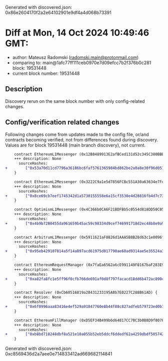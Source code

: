 Generated with discovered.json: 0x86e2604170f2a2e64102901e9df4a4d068b73391

# Diff at Mon, 14 Oct 2024 10:49:46 GMT:

- author: Mateusz Radomski (<radomski.main@protonmail.com>)
- comparing to: main@1afc77ff111ceb0970e7d09efcc7b2f376b0c281 block: 19531448
- current block number: 19531448

## Description

Discovery rerun on the same block number with only config-related changes.

## Config/verification related changes

Following changes come from updates made to the config file,
or/and contracts becoming verified, not from differences found during
discovery. Values are for block 19531448 (main branch discovery), not current.

```diff
    contract EthereumL1Messenger (0x12B8489913E2afBCed131d52c345C380BBB65baf) {
    +++ description: None
      sourceHashes:
+        ["0x53a70d11cd7796a36186bc6faf5761365984bd862be2a0a8e30f96d0510e40bc"]
    }
```

```diff
    contract EthereumL2Messenger (0x3222C9a1e5d7856FCBc551A30a63634e7Fd634Da) {
    +++ description: None
      sourceHashes:
+        ["0x8ce69cb7eef1745342d1a5730155558e6a15cf3530e4d28816fb4d7c7301cea9"]
    }
```

```diff
    contract OptimismL1Messenger (0x4C366b0CA6F21BDFBb5c0554d818DD50C0519b34) {
    +++ description: None
      sourceHashes:
+        ["0x4b9b7280455da961659b45ac59c98334d9cef746991718d2ec48b8e9a90a69d3"]
    }
```

```diff
    contract ArbitrumL1Messenger (0x5911621aF8826d1AAA5B8B28d63c1e0096f7c0e3) {
    +++ description: None
      sourceHashes:
+        ["0x95eb429107814a5f14a897acd61975d017790ae60ad9314ae5e35524a3ec1a5c"]
    }
```

```diff
    contract EthereumRequestManager (0x7faEa6562a6cE991149F0167baF283E9aAc7Dc50) {
    +++ description: None
      sourceHashes:
+        ["0xa82fa8fc1e5ff96f0cfb766de691af0d8f797facacd18dd6b472ac890c1f9ab9"]
    }
```

```diff
    contract Resolver (0xCb60516819a28431233195A8b7E0227C288B61AD) {
    +++ description: None
      sourceHashes:
+        ["0x6f0996aaa83416e4ef529a91847760e8b44f88c827adfeb579723ed0b708cbf3"]
    }
```

```diff
    contract EthereumFillManager (0xD5EF34B499b6d64817CC70C3b0B8D9f807F06C29) {
    +++ description: None
      sourceHashes:
+        ["0xb8bd718248dbf8a521e10a055b52eb5ddcf6ddedf62a4259dbdf50574289ea5b"]
    }
```

Generated with discovered.json: 0xc8569436d2a7aee0e714833412ad669682114841

